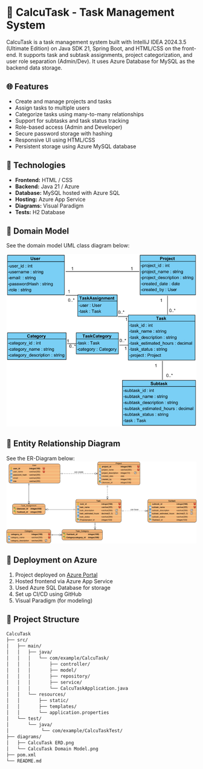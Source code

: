 # 🧭 CalcuTask - Task Management System

CalcuTask is a task management system built with IntelliJ IDEA 2024.3.5 (Ultimate Edition) on Java SDK 21, Spring Boot, and HTML/CSS on the front-end. It supports task and subtask assignments, project categorization, and user role separation (Admin/Dev). It uses Azure Database for MySQL as the backend data storage.

## 🌐 Features

- Create and manage projects and tasks
- Assign tasks to multiple users
- Categorize tasks using many-to-many relationships
- Support for subtasks and task status tracking
- Role-based access (Admin and Developer)
- Secure password storage with hashing
- Responsive UI using HTML/CSS
- Persistent storage using Azure MySQL database

## 🧱 Technologies

- **Frontend:** HTML / CSS
- **Backend:** Java 21 / Azure
- **Database:** MySQL hosted with Azure SQL
- **Hosting:** Azure App Service
- **Diagrams:** Visual Paradigm
- **Tests:** H2 Database

## 📐 Domain Model

See the domain model UML class diagram below:

![Domain Model](https://github.com/AndLOLGG/CalcuTask/blob/main/CalcuTask%20Domain%20Model.png)

## 📐 Entity Relationship Diagram

See the ER-Diagram below: 
![ER-Model](https://github.com/AndLOLGG/CalcuTask/blob/main/diagrams/CalcuTask%20ERD.png)

## 🚀 Deployment on Azure

1. Project deployed on [Azure Portal](https://portal.azure.com)
2. Hosted frontend via Azure App Service
3. Used Azure SQL Database for storage
4. Set up CI/CD using GitHub
5. Visual Paradigm (for modeling)

## 📁 Project Structure

```plaintext
CalcuTask
├── src/
│   ├── main/
│   │   ├── java/
│   │   │   └── com/example/CalcuTask/
│   │   │       ├── controller/
│   │   │       ├── model/
│   │   │       ├── repository/
│   │   │       ├── service/
│   │   │       └── CalcuTaskApplication.java
│   │   └── resources/
│   │       ├── static/
│   │       ├── templates/
│   │       └── application.properties
│   └── test/
│       └── java/
│            └── com/example/CalcuTaskTest/
├── diagrams/
│   ├── CalcuTask ERD.png
│   └── CalcuTask Domain Model.png
├── pom.xml
└── README.md
```

